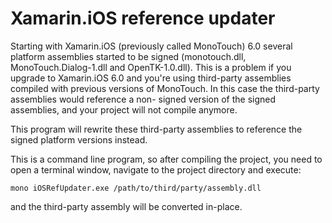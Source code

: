 Xamarin.iOS reference updater
=============================

Starting with Xamarin.iOS (previously called MonoTouch) 6.0 several platform
assemblies started to be signed (monotouch.dll, MonoTouch.Dialog-1.dll and
OpenTK-1.0.dll). This is a problem if you upgrade to Xamarin.iOS 6.0 and
you're using third-party assemblies compiled with previous versions of
MonoTouch. In this case the  third-party assemblies would reference a non-
signed version of the signed assemblies, and your project will not compile
anymore.

This program will rewrite these third-party assemblies to reference the signed
platform versions instead.

This is a command line program, so after compiling the project, you need to
open a terminal window, navigate to the project directory and execute:

    mono iOSRefUpdater.exe /path/to/third/party/assembly.dll

 and the third-party assembly will be converted in-place.

